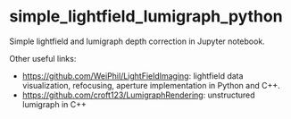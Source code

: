 # simple_lightfield_lumigraph_python

Simple lightfield and lumigraph depth correction in Jupyter notebook. 

Other useful links:
- https://github.com/WeiPhil/LightFieldImaging: lightfield data visualization, refocusing, aperture implementation in Python and C++.
- https://github.com/croft123/LumigraphRendering: unstructured lumigraph in C++
